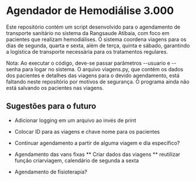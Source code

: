 # Agendador de Hemodiálise 3.000

Este repositório contém um script desenvolvido para o agendamento de transporte sanitário no sistema da Rangsaude Atibaia, com foco em pacientes que realizam hemodiálises. O sistema coordena viagens para os dias de segunda, quarta e sexta, além de terça, quinta e sábado, garantindo a logística de transporte necessária para os tratamentos regulares.

Nota: Ao executar o código, deve-se passar parâmetros --usuario e --senha para logar no sistema. O arquivo viagens.py, que contém os dados dos pacientes e detalhes das viagens para o devido agendamento, está faltando neste repositório por motivos de segurança. O programa ainda não está salvando os pacientes nas viagens.

## Sugestões para o futuro
* Adicionar logging em um arquivo ao invés de print
* Colocar ID para as viagens e chave nome para os pacientes
* Continuar agendamento a partir de alguma viagem e dia específico?

* Agendamento das vans fixas
  ** Criar dados das viagens
  ** reutilizar função criarviagem, calendário de segunda a sexta
* Agendamento de fisioterapia?
